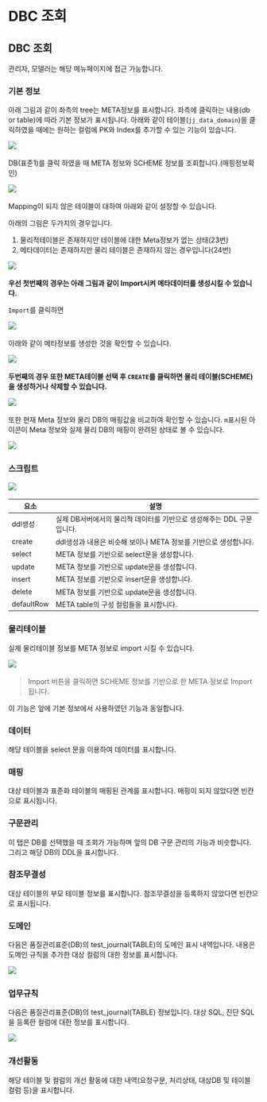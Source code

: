 # DBC 조회

## DBC 조회



관리자, 모델러는 해당 메뉴페이지에 접근 가능합니다.

### 기본 정보

아래 그림과 같이 좌측의 tree는 META정보를 표시합니다. 좌측에 클릭하는 내용(db or table)에 따라 기본 정보가 표시됩니다. 아래와 같이 테이블(`jj_data_domain`)을 클릭하였을 때에는 원하는 컬럼에 PK와 Index를 추가할 수 있는 기능이 있습니다.

![](../../../.gitbook/assets/그림12.png)

&#x20;DB(표준1)를 클릭 하였을 때 META 정보와 SCHEME 정보를 조회합니다.(매핑정보확인)

![](../../../.gitbook/assets/그림13.png)

Mapping이 되지 않은 테이블이 대하여 아래와 같이 설정할 수 있습니다.&#x20;

아래의 그림은 두가지의 경우입니다.&#x20;

1. 물리적테이블은 존재하지만 테이블에 대한 Meta정보가 없는 상태(23번)
2. 메타데이터는 존재하지만 물리 테이블은 존재하지 않는 경우입니다(24번)

![](../../../.gitbook/assets/그림14.png)

**우선 첫번째의 경우는 아래 그림과 같이 Import시켜 메타데이터를 생성시킬 수 있습니다.**

`Import`를 클릭하면

![](../../../.gitbook/assets/그림15.png)

아래와 같이 메타정보를 생성한 것을 확인할 수 있습니다.

![](../../../.gitbook/assets/그림16.png)



**두번째의 경우 또한 META테이블 선택 후 `CREATE`를 클릭하면 물리 테이블(SCHEME)을 생성하거나 삭제할 수 있습니다.**

![](../../../.gitbook/assets/그림17.png)

또한 현재 Meta 정보와 물리 DB의 매핑값을 비교하여 확인할 수 있습니다. `m`표시된 아이콘이 Meta 정보와 실제 물리 DB의 매핑이 완려된 상태로 볼 수 있습니다.

![](../../../.gitbook/assets/그림18.png)



### 스크립트

![](../../../.gitbook/assets/그림19.png)

| 요소         | 설명                                        |
| ---------- | ----------------------------------------- |
| ddl생성      | 실제 DB서버에서의 물리적 데이터를 기반으로 생성해주는 DDL 구문입니다. |
| create     | ddl생성과 내용은 비슷해 보이나 META 정보를 기반으로 생성합니다.   |
| select     | META 정보를 기반으로 select문을 생성합니다.             |
| update     | META 정보를 기반으로 update문을 생성합니다.             |
| insert     | META 정보를 기반으로 insert문을 생성합니다.             |
| delete     | META 정보를 기반으로 update문을 생성합니다.             |
| defaultRow | META table의 구성 컬럼들을 표시합니다.                |



### 물리테이블

실제 물리테이블 정보를 META 정보로 import 시킬 수 있습니다.

![](../../../.gitbook/assets/그림20.png)

> Import 버튼을 클릭하면 SCHEME 정보를 기반으로 한 META 정보로 Import 됩니다.

이 기능은 앞에 기본 정보에서 사용하였던 기능과 동일합니다.



### 데이터

해당 테이블을 select 문을 이용하여 데이터를 표시합니다.



### 매핑

대상 테이블과 표준화 테이블의 매핑된 관계를 표시합니다. 매핑이 되지 않았다면 빈칸으로 표시됩니다.



### 구문관리

이 탭은 DB를 선택했을 때 조회가 가능하며 앞의 DB 구문 관리의 기능과 비슷합니다. 그리고 해당 DB의 DDL을 표시합니다.



### 참조무결성

대상 테이블의 부모 테이블 정보를 표시합니다. 참조무결성을 등록하지 않았다면 빈칸으로 표시됩니다.



### 도메인

다음은 품질관리표준(DB)의 test\_journal(TABLE)의 도메인 표시 내역입니다. 내용은 도메인 규칙을 추가한 대상 컬럼의 대한 정보를 표시합니다.

![](../../../.gitbook/assets/그림21.png)



### 업무규칙

다음은 품질관리표준(DB)의 test\_journal(TABLE) 정보입니다. 대상 SQL, 진단 SQL을 등록한 컬럼에 대한 정보를 표시합니다.

![](../../../.gitbook/assets/그림22.png)



### 개선활동

해당 테이블 및 컬럼의 개선 활동에 대한 내역(요청구분, 처리상태, 대상DB 및 테이블 컬럼 등)을 표시합니다.













